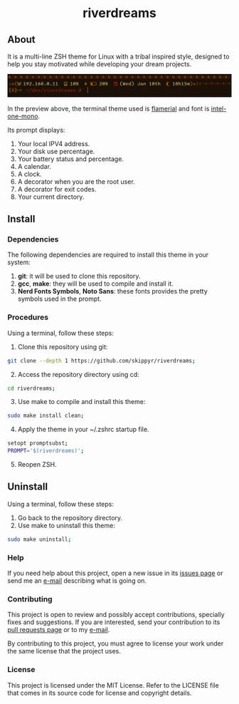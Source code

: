 <h1 align="center">riverdreams</h1>

## About

It is a multi-line ZSH theme for Linux with a tribal inspired style, designed to
help you stay motivated while developing your dream projects.

![](preview.png)

In the preview above, the terminal theme used is
[flamerial](https://github.com/skippyr/flamerial) and font is
[intel-one-mono](https://github.com/intel/intel-one-mono).

Its prompt displays:

1. Your local IPV4 address.
2. Your disk use percentage.
3. Your battery status and percentage.
4. A calendar.
5. A clock.
6. A decorator when you are the root user.
7. A decorator for exit codes.
8. Your current directory.

## Install

### Dependencies

The following dependencies are required to install this theme in your system:

1. **git**: it will be used to clone this repository.
2. **gcc**, **make**: they will be used to compile and install it.
3. **Nerd Fonts Symbols**, **Noto Sans**: these fonts provides the pretty
   symbols used in the prompt.

### Procedures

Using a terminal, follow these steps:

1. Clone this repository using git:

```sh
git clone --depth 1 https://github.com/skippyr/riverdreams;
```

2. Access the repository directory using cd:

```sh
cd riverdreams;
```

3. Use make to compile and install this theme:

```sh
sudo make install clean;
```

4. Apply the theme in your ~/.zshrc startup file.

```sh
setopt promptsubst;
PROMPT='$(riverdreams)';
```

5. Reopen ZSH.

## Uninstall

Using a terminal, follow these steps:

1. Go back to the repository directory.
2. Use make to uninstall this theme:

```sh
sudo make uninstall;
```

### Help

If you need help about this project, open a new issue in its
[issues page](https://github.com/skippyr/riverdreams/issues) or send me an
[e-mail](mailto:skippyr.developer@gmail.com) describing what is going on.

### Contributing

This project is open to review and possibly accept contributions, specially
fixes and suggestions. If you are interested, send your contribution to its
[pull requests page](https://github.com/skippyr/riverdreams/pulls) or to my
[e-mail](mailto:skippyr.developer@gmail.com).

By contributing to this project, you must agree to license your work under the
same license that the project uses.

### License

This project is licensed under the MIT License. Refer to the LICENSE file that
comes in its source code for license and copyright details.
